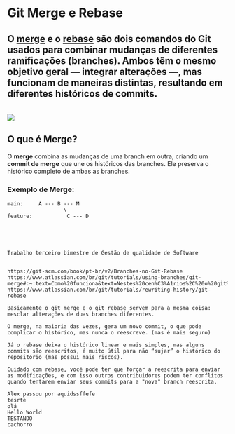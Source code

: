 # Git Merge e Rebase

O [**merge**](https://git-scm.com/docs/git-merge) e o [**rebase**](https://git-scm.com/docs/git-rebase) são dois comandos do Git usados para combinar mudanças de diferentes ramificações (branches). Ambos têm o mesmo objetivo geral — **integrar alterações** —, mas funcionam de maneiras distintas, resultando em diferentes históricos de commits.
---
<br>

 <a href="https://github.com/jose-alexx">
    <img align="center" src="https://gist.github.com/jose-alexx/46db7915f5fcea4e0a93a27e3879dbff.js">
  </a> 

## **O que é Merge?**

O **merge** combina as mudanças de uma branch em outra, criando um **commit de merge** que une os históricos das branches. Ele preserva o histórico completo de ambas as branches.

### Exemplo de Merge:
```plaintext
main:     A --- B --- M
                  \     
feature:           C --- D





Trabalho terceiro bimestre de Gestão de qualidade de Software


https://git-scm.com/book/pt-br/v2/Branches-no-Git-Rebase
https://www.atlassian.com/br/git/tutorials/using-branches/git-merge#:~:text=Como%20funciona&text=Nestes%20cen%C3%A1rios%2C%20o%20git%20merge,sequ%C3%AAncia%20de%20merge%20commit%20enfileirada.
https://www.atlassian.com/br/git/tutorials/rewriting-history/git-rebase

Basicamente o git merge e o git rebase servem para a mesma coisa: mesclar alterações de duas branches diferentes.

O merge, na maioria das vezes, gera um novo commit, o que pode complicar o histórico, mas nunca o reescreve. (mas é mais seguro)

Já o rebase deixa o histórico linear e mais simples, mas alguns commits são reescritos, é muito útil para não “sujar” o histórico do repositório (mas possui mais riscos).

Cuidado com rebase, você pode ter que forçar a reescrita para enviar as modificações, e com isso outros contribuidores podem ter conflitos quando tentarem enviar seus commits para a "nova" branch reescrita.

Alex passou por aquidssffefe
tesrte
olá
Hello World
TESTANDO
cachorro
